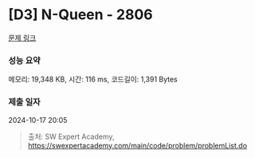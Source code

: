 # [D3] N-Queen - 2806 

[문제 링크](https://swexpertacademy.com/main/code/problem/problemDetail.do?contestProbId=AV7GKs06AU0DFAXB) 

### 성능 요약

메모리: 19,348 KB, 시간: 116 ms, 코드길이: 1,391 Bytes

### 제출 일자

2024-10-17 20:05



> 출처: SW Expert Academy, https://swexpertacademy.com/main/code/problem/problemList.do